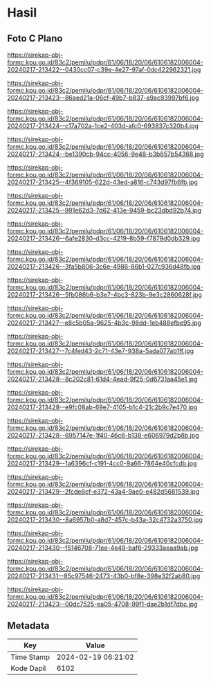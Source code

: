 # Hasil

## Foto C Plano

https://sirekap-obj-formc.kpu.go.id/83c2/pemilu/pdpr/61/06/18/20/06/6106182006004-20240217-213422--0430cc07-c39e-4e27-97af-0dc422962321.jpg

https://sirekap-obj-formc.kpu.go.id/83c2/pemilu/pdpr/61/06/18/20/06/6106182006004-20240217-213423--86aed21a-06cf-49b7-b837-a9ac93997bf6.jpg

https://sirekap-obj-formc.kpu.go.id/83c2/pemilu/pdpr/61/06/18/20/06/6106182006004-20240217-213424--c17a702a-1ce2-403d-afc0-693837c320b4.jpg

https://sirekap-obj-formc.kpu.go.id/83c2/pemilu/pdpr/61/06/18/20/06/6106182006004-20240217-213424--be1390cb-94cc-4056-9e48-b3b857b54368.jpg

https://sirekap-obj-formc.kpu.go.id/83c2/pemilu/pdpr/61/06/18/20/06/6106182006004-20240217-213425--4f369105-622d-43ed-a816-c743d97fb6fb.jpg

https://sirekap-obj-formc.kpu.go.id/83c2/pemilu/pdpr/61/06/18/20/06/6106182006004-20240217-213425--991e62d3-7d62-413e-9459-bc23dbd92b74.jpg

https://sirekap-obj-formc.kpu.go.id/83c2/pemilu/pdpr/61/06/18/20/06/6106182006004-20240217-213426--6afe2830-d3cc-4219-8b59-f7879d0db329.jpg

https://sirekap-obj-formc.kpu.go.id/83c2/pemilu/pdpr/61/06/18/20/06/6106182006004-20240217-213426--3fa5b806-3c6e-4986-86b1-027c936d48fb.jpg

https://sirekap-obj-formc.kpu.go.id/83c2/pemilu/pdpr/61/06/18/20/06/6106182006004-20240217-213426--5fb086b6-b3e7-4bc3-823b-9e3c2860628f.jpg

https://sirekap-obj-formc.kpu.go.id/83c2/pemilu/pdpr/61/06/18/20/06/6106182006004-20240217-213427--e8c5b05a-9625-4b3c-98dd-1eb488efbe95.jpg

https://sirekap-obj-formc.kpu.go.id/83c2/pemilu/pdpr/61/06/18/20/06/6106182006004-20240217-213427--7c4fed43-2c71-43e7-938a-5ada077ab1ff.jpg

https://sirekap-obj-formc.kpu.go.id/83c2/pemilu/pdpr/61/06/18/20/06/6106182006004-20240217-213428--8c202c81-61d4-4ead-9f25-0d6731aa45e1.jpg

https://sirekap-obj-formc.kpu.go.id/83c2/pemilu/pdpr/61/06/18/20/06/6106182006004-20240217-213428--e9fc08ab-69e7-4105-b1c4-21c2b9c7e470.jpg

https://sirekap-obj-formc.kpu.go.id/83c2/pemilu/pdpr/61/06/18/20/06/6106182006004-20240217-213428--6957147e-1f40-46c6-b138-e606979d2b8b.jpg

https://sirekap-obj-formc.kpu.go.id/83c2/pemilu/pdpr/61/06/18/20/06/6106182006004-20240217-213429--1a6396cf-c191-4cc0-9a66-7864e40cfcdb.jpg

https://sirekap-obj-formc.kpu.go.id/83c2/pemilu/pdpr/61/06/18/20/06/6106182006004-20240217-213429--2fcde6cf-e372-43a4-9ae0-e482d5681539.jpg

https://sirekap-obj-formc.kpu.go.id/83c2/pemilu/pdpr/61/06/18/20/06/6106182006004-20240217-213430--8a6957b0-a8d7-457c-b43a-32c4732a3750.jpg

https://sirekap-obj-formc.kpu.go.id/83c2/pemilu/pdpr/61/06/18/20/06/6106182006004-20240217-213430--f5146708-71ee-4e49-baf6-29333aeaa9ab.jpg

https://sirekap-obj-formc.kpu.go.id/83c2/pemilu/pdpr/61/06/18/20/06/6106182006004-20240217-213431--85c97546-2473-43b0-bf8e-398e32f2ab80.jpg

https://sirekap-obj-formc.kpu.go.id/83c2/pemilu/pdpr/61/06/18/20/06/6106182006004-20240217-213423--00dc7525-ea05-4708-99f1-dae2b1df7dbc.jpg


## Metadata

| Key        | Value               |
| ---------- | ------------------- |
| Time Stamp | 2024-02-19 06:21:02 |
| Kode Dapil | 6102                |




